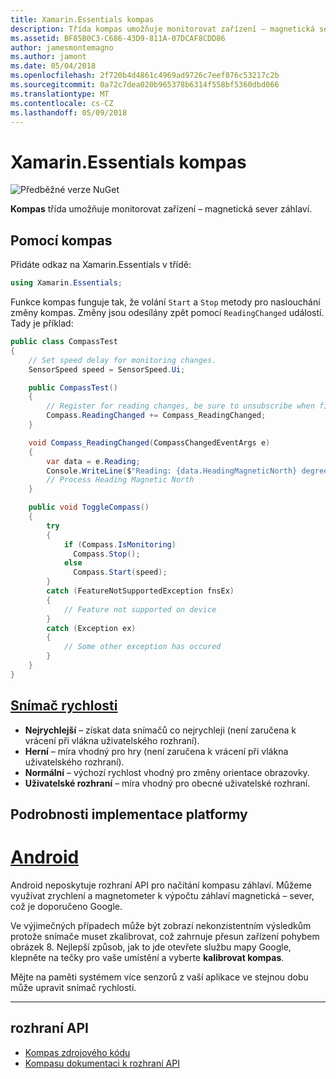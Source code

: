 ```yaml
---
title: Xamarin.Essentials kompas
description: Třída kompas umožňuje monitorovat zařízení – magnetická sever záhlaví.
ms.assetid: BF85B0C3-C686-43D9-811A-07DCAF8CDD86
author: jamesmontemagno
ms.author: jamont
ms.date: 05/04/2018
ms.openlocfilehash: 2f720b4d4861c4969ad9726c7eef876c53217c2b
ms.sourcegitcommit: 0a72c7dea020b965378b6314f558bf5360dbd066
ms.translationtype: MT
ms.contentlocale: cs-CZ
ms.lasthandoff: 05/09/2018
---
```

# <a name="xamarinessentials-compass"></a>Xamarin.Essentials kompas

![Předběžné verze NuGet](~/media/shared/pre-release.png)

**Kompas** třída umožňuje monitorovat zařízení – magnetická sever záhlaví.

## <a name="using-compass"></a>Pomocí kompas

Přidáte odkaz na Xamarin.Essentials v třídě:

```csharp
using Xamarin.Essentials;
```

Funkce kompas funguje tak, že volání `Start` a `Stop` metody pro naslouchání změny kompas. Změny jsou odesílány zpět pomocí `ReadingChanged` událostí. Tady je příklad:

```csharp
public class CompassTest
{
    // Set speed delay for monitoring changes.
    SensorSpeed speed = SensorSpeed.Ui;

    public CompassTest()
    {
        // Register for reading changes, be sure to unsubscribe when finished
        Compass.ReadingChanged += Compass_ReadingChanged;
    }

    void Compass_ReadingChanged(CompassChangedEventArgs e)
    {
        var data = e.Reading;
        Console.WriteLine($"Reading: {data.HeadingMagneticNorth} degrees");
        // Process Heading Magnetic North
    }

    public void ToggleCompass()
    {
        try
        {
            if (Compass.IsMonitoring)
              Compass.Stop();
            else
              Compass.Start(speed);
        }
        catch (FeatureNotSupportedException fnsEx)
        {
            // Feature not supported on device
        }
        catch (Exception ex)
        {
            // Some other exception has occured
        }
    }
}
```

## <a name="sensor-speedxrefxamarinessentialssensorspeed"></a>[Snímač rychlosti](xref:Xamarin.Essentials.SensorSpeed)

- **Nejrychlejší** – získat data snímačů co nejrychleji (není zaručena k vrácení při vlákna uživatelského rozhraní).
- **Herní** – míra vhodný pro hry (není zaručena k vrácení při vlákna uživatelského rozhraní).
- **Normální** – výchozí rychlost vhodný pro změny orientace obrazovky.
- **Uživatelské rozhraní** – míra vhodný pro obecné uživatelské rozhraní.

## <a name="platform-implementation-specifics"></a>Podrobnosti implementace platformy

# <a name="androidtabandroid"></a>[Android](#tab/android)

Android neposkytuje rozhraní API pro načítání kompasu záhlaví. Můžeme využívat zrychlení a magnetometer k výpočtu záhlaví magnetická – sever, což je doporučeno Google. 

Ve výjimečných případech může být zobrazí nekonzistentním výsledkům protože snímače muset zkalibrovat, což zahrnuje přesun zařízení pohybem obrázek 8. Nejlepší způsob, jak to jde otevřete službu mapy Google, klepněte na tečky pro vaše umístění a vyberte **kalibrovat kompas**.

Mějte na paměti systémem více senzorů z vaší aplikace ve stejnou dobu může upravit snímač rychlosti.

--------------

## <a name="api"></a>rozhraní API

- [Kompas zdrojového kódu](https://github.com/xamarin/Essentials/tree/master/Essentials/Compass)
- [Kompasu dokumentaci k rozhraní API](xref:Xamarin.Essentials.Compass)
